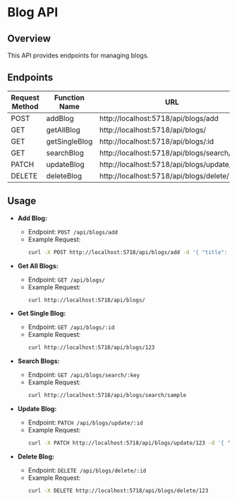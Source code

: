 # Blog API

## Overview

This API provides endpoints for managing blogs.

## Endpoints

| Request Method | Function Name | URL                           |
| -------------- | ------------- | ----------------------------- |
| POST           | addBlog       | http://localhost:5718/api/blogs/add |
| GET            | getAllBlog    | http://localhost:5718/api/blogs/     |
| GET            | getSingleBlog  | http://localhost:5718/api/blogs/:id |
| GET            | searchBlog    | http://localhost:5718/api/blogs/search/:key |
| PATCH          | updateBlog    | http://localhost:5718/api/blogs/update/:id |
| DELETE         | deleteBlog    | http://localhost:5718/api/blogs/delete/:id |

## Usage

- **Add Blog:**
  - Endpoint: `POST /api/blogs/add`
  - Example Request:
    ```bash
    curl -X POST http://localhost:5718/api/blogs/add -d '{ "title": "Sample Blog", "content": "This is a sample blog post." }'
    ```

- **Get All Blogs:**
  - Endpoint: `GET /api/blogs/`
  - Example Request:
    ```bash
    curl http://localhost:5718/api/blogs/
    ```

- **Get Single Blog:**
  - Endpoint: `GET /api/blogs/:id`
  - Example Request:
    ```bash
    curl http://localhost:5718/api/blogs/123
    ```

- **Search Blogs:**
  - Endpoint: `GET /api/blogs/search/:key`
  - Example Request:
    ```bash
    curl http://localhost:5718/api/blogs/search/sample
    ```

- **Update Blog:**
  - Endpoint: `PATCH /api/blogs/update/:id`
  - Example Request:
    ```bash
    curl -X PATCH http://localhost:5718/api/blogs/update/123 -d '{ "title": "Updated Blog Title" }'
    ```

- **Delete Blog:**
  - Endpoint: `DELETE /api/blogs/delete/:id`
  - Example Request:
    ```bash
    curl -X DELETE http://localhost:5718/api/blogs/delete/123
    ```
